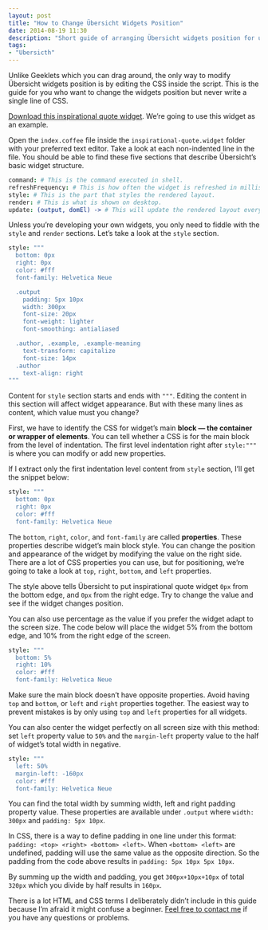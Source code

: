 ```yaml
---
layout: post
title: "How to Change Übersicht Widgets Position"
date: 2014-08-19 11:30
description: "Short guide of arranging Übersicht widgets position for users who have never written a single line of CSS before."
tags:
- "Ubersicth"
---
```


Unlike Geeklets which you can drag around, the only way to modify Übersicht widgets position is by editing the CSS inside the script. This is the guide for you who want to change the widgets position but never write a single line of CSS.

<!-- more -->

[Download this inspirational quote widget](https://raw.githubusercontent.com/felixhageloh/uebersicht-widgets/master/inspirational-quote/inspirational-quote.widget.zip "Inspiration Quote Widget"). We’re going to use this widget as an example.

Open the `index.coffee` file inside the `inspirational-quote.widget` folder with your preferred text editor. Take a look at each non-indented line in the file. You should be able to find these five sections that describe Übersicht’s basic widget structure.

``` coffeescript
command: # This is the command executed in shell.
refreshFrequency: # This is how often the widget is refreshed in milliseconds.
style: # This is the part that styles the rendered layout.
render: # This is what is shown on desktop.
update: (output, domEl) -> # This will update the rendered layout every time the widget is refreshed.
```

Unless you’re developing your own widgets, you only need to fiddle with the `style` and `render`  sections.  Let’s take a look at the `style` section.

``` coffeescript
style: """
  bottom: 0px
  right: 0px
  color: #fff
  font-family: Helvetica Neue

  .output
    padding: 5px 10px
    width: 300px
    font-size: 20px
    font-weight: lighter
    font-smoothing: antialiased

  .author, .example, .example-meaning
    text-transform: capitalize
    font-size: 14px
  .author
    text-align: right
"""
```

Content for `style` section starts and ends with `"""`. Editing the content in this section will affect widget appearance. But with these many lines as content, which value must you change?

First, we have to identify the CSS for widget’s main **block — the container or wrapper of elements**. You can tell whether a CSS is for the main block from the level of indentation. The first level indentation right after `style:"""` is where you can modify or add new properties.

If I extract only the first indentation level content from `style` section, I’ll get the snippet below:

``` coffeescript
style: """
  bottom: 0px
  right: 0px
  color: #fff
  font-family: Helvetica Neue
```

The `bottom`, `right`, `color`, and `font-family` are called **properties**. These properties describe widget’s main block style. You can change the position and appearance of the widget by modifying the value on the right side. There are a lot of CSS properties you can use, but for positioning, we’re going to take a look at `top`, `right`, `bottom`, and `left` properties.

The style above tells Übersicht to put inspirational quote widget `0px` from the bottom edge, and `0px` from the right edge. Try to change the value and see if the widget changes position.

You can also use percentage as the value if you prefer the widget adapt to the screen size. The code below will place the widget 5% from the bottom edge, and 10% from the right edge of the screen.

``` coffeescript
style: """
  bottom: 5%
  right: 10%
  color: #fff
  font-family: Helvetica Neue
```

Make sure the main block doesn’t have opposite properties. Avoid having `top` and `bottom`, or `left` and `right` properties together. The easiest way to prevent mistakes is by only using `top` and `left` properties for all widgets.

You can also center the widget perfectly on all screen size with this method: set `left` property value to `50%` and the `margin-left` property value to the half of widget’s total width in negative.

``` coffeescript
style: """
  left: 50%
  margin-left: -160px
  color: #fff
  font-family: Helvetica Neue
```

You can find the total width by summing width, left and right padding property value. These properties are available under `.output` where `width: 300px` and `padding: 5px 10px`.

In CSS, there is a way to define padding in one line under this format: `padding: <top> <right> <bottom> <left>`. When `<bottom> <left>`  are undefined, padding will use the same value as the opposite direction. So the padding from the code above results in `padding: 5px 10px 5px 10px`.

By summing up the width and padding, you get `300px+10px+10px` of total `320px` which you divide by half results in `160px`.

There is a lot HTML and CSS terms I deliberately didn’t include in this guide because I’m afraid it might confuse a beginner. [Feel free to contact me](http://sayzlim.net/contact "Contact - Sayz Lim") if you have any questions or problems.